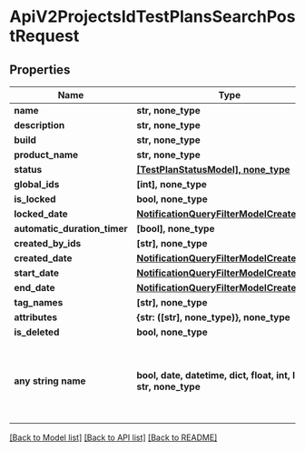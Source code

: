 # ApiV2ProjectsIdTestPlansSearchPostRequest


## Properties
Name | Type | Description | Notes
------------ | ------------- | ------------- | -------------
**name** | **str, none_type** |  | [optional] 
**description** | **str, none_type** |  | [optional] 
**build** | **str, none_type** |  | [optional] 
**product_name** | **str, none_type** |  | [optional] 
**status** | [**[TestPlanStatusModel], none_type**](TestPlanStatusModel.md) |  | [optional] 
**global_ids** | **[int], none_type** |  | [optional] 
**is_locked** | **bool, none_type** |  | [optional] 
**locked_date** | [**NotificationQueryFilterModelCreatedDate**](NotificationQueryFilterModelCreatedDate.md) |  | [optional] 
**automatic_duration_timer** | **[bool], none_type** |  | [optional] 
**created_by_ids** | **[str], none_type** |  | [optional] 
**created_date** | [**NotificationQueryFilterModelCreatedDate**](NotificationQueryFilterModelCreatedDate.md) |  | [optional] 
**start_date** | [**NotificationQueryFilterModelCreatedDate**](NotificationQueryFilterModelCreatedDate.md) |  | [optional] 
**end_date** | [**NotificationQueryFilterModelCreatedDate**](NotificationQueryFilterModelCreatedDate.md) |  | [optional] 
**tag_names** | **[str], none_type** |  | [optional] 
**attributes** | **{str: ([str], none_type)}, none_type** |  | [optional] 
**is_deleted** | **bool, none_type** |  | [optional] 
**any string name** | **bool, date, datetime, dict, float, int, list, str, none_type** | any string name can be used but the value must be the correct type | [optional]

[[Back to Model list]](../README.md#documentation-for-models) [[Back to API list]](../README.md#documentation-for-api-endpoints) [[Back to README]](../README.md)



